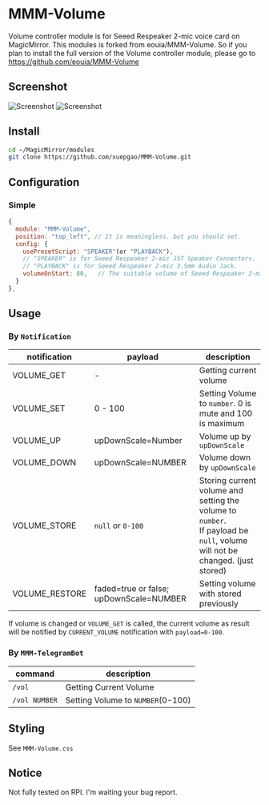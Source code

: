 # MMM-Volume
Volume controller module is for Seeed Respeaker 2-mic voice card on MagicMirror. This modules is forked from eouia/MMM-Volume. So if you plan to install the full version of the Volume controller module, please go to https://github.com/eouia/MMM-Volume

## Screenshot
![Screenshot](https://github.com/xuepgao/MMM-Volume/blob/master/mmm-volume.png)
![Screenshot](https://github.com/xuepgao/MMM-Volume/blob/master/respeaker_2mic.png)
## Install
```sh
cd ~/MagicMirror/modules
git clone https://github.com/xuepgao/MMM-Volume.git
```

## Configuration

### Simple
```js
{
  module: "MMM-Volume",
  position: "top_left", // It is meaningless. but you should set.
  config: {
    usePresetScript: "SPEAKER"(or "PLAYBACK"), 
    // "SPEAKER" is for Seeed Respeaker 2-mic JST Speaker Connectors.
    // "PLAYBACK" is for Seeed Respeaker 2-mic 3.5mm Audio Jack.
    volumeOnStart: 80,   // The suitable volume of Seeed Respeaker 2-mic is about 80%.
  }
},
```




## Usage

### By `Notification`

|notification | payload | description
|---|---|---|
|VOLUME_GET | - | Getting current volume
|VOLUME_SET | 0 - 100 | Setting Volume to `number`. 0 is mute and 100 is maximum
|VOLUME_UP | upDownScale=Number | Volume up by `upDownScale`
|VOLUME_DOWN | upDownScale=NUMBER | Volume down by `upDownScale`
|VOLUME_STORE | `null` or `0-100` | Storing current volume and setting the volume to `number`.<br/> If payload be `null`, volume will not be changed. (just stored)
|VOLUME_RESTORE | faded=true or false; upDownScale=NUMBER | Setting volume with stored previously

If volume is changed or `VOLUME_GET` is called, the current volume as result will be notified by `CURRENT_VOLUME` notification with `payload=0-100`.



### By `MMM-TelegramBot`
|command | description
|--- |---
|`/vol` | Getting Current Volume
|`/vol NUMBER` | Setting Volume to `NUMBER`(0-100)


## Styling
See `MMM-Volume.css`


## Notice
Not fully tested on RPI. I'm waiting your bug report.
